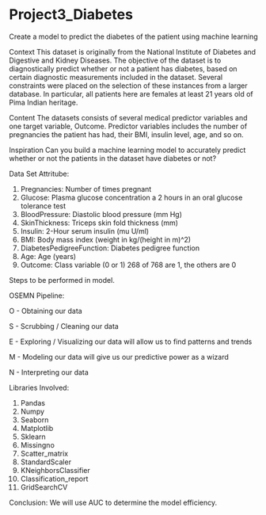 # Project3_Diabetes
Create a model to predict the diabetes of the patient using machine learning

Context
This dataset is originally from the National Institute of Diabetes and Digestive and Kidney Diseases. The objective of the dataset is to diagnostically predict whether or not a patient has diabetes, based on certain diagnostic measurements included in the dataset. Several constraints were placed on the selection of these instances from a larger database. In particular, all patients here are females at least 21 years old of Pima Indian heritage.

Content
The datasets consists of several medical predictor variables and one target variable, Outcome. Predictor variables includes the number of pregnancies the patient has had, their BMI, insulin level, age, and so on.

Inspiration
Can you build a machine learning model to accurately predict whether or not the patients in the dataset have diabetes or not?

Data Set Attritube:
1. Pregnancies: Number of times pregnant
2. Glucose: Plasma glucose concentration a 2 hours in an oral glucose tolerance test
3. BloodPressure: Diastolic blood pressure (mm Hg)
4. SkinThickness: Triceps skin fold thickness (mm)
5. Insulin: 2-Hour serum insulin (mu U/ml) 
6. BMI: Body mass index (weight in kg/(height in m)^2)	
7. DiabetesPedigreeFunction: Diabetes pedigree function
8. Age: Age (years)
9. Outcome: Class variable (0 or 1) 268 of 768 are 1, the others are 0

Steps to be performed in model.

OSEMN Pipeline:

O - Obtaining our data

S - Scrubbing / Cleaning our data

E - Exploring / Visualizing our data will allow us to find patterns and trends

M - Modeling our data will give us our predictive power as a wizard

N - Interpreting our data

Libraries Involved:

1. Pandas
2. Numpy
3. Seaborn
4. Matplotlib
5. Sklearn
6. Missingno 
7. Scatter_matrix
8. StandardScaler
9. KNeighborsClassifier
10. Classification_report
11. GridSearchCV

Conclusion:
We will use AUC to determine the model efficiency.
